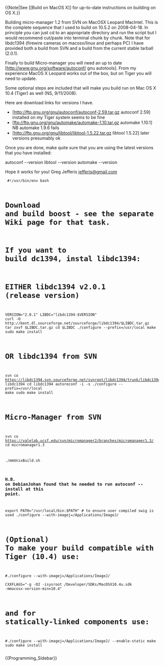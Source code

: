 {{Note|See [[Build on MacOS X]] for up-to-date instructions on building on OS X.}}

Building micro-manager 1.2 from SVN on MacOSX Leopard MacIntel.
This is the complete sequence that I used to build on 10.5.2
on 2008-04-18.  In principle you can just cd to an appropriate directory and run the script
but I would recommend cut/paste into terminal chunk by chunk.  Note that for libdc1394
(firewire cameras on macosx/linux and perhaps PC)  I have provided both a build from SVN and a 
build from the current stable tarball (2.0.1).

Finally to build Micro-manager you will need an up to date [http://www.gnu.org/software/autoconf/ gnu autotools].  From my experience MacOS X Leopard works out of the box, but on Tiger you will need to update.  

Some optional steps are included that will make you build run on Mac OS X 10.4 (Tiger) as well (NS, 9/11/2008).

Here are download links for versions I have.

 - [http://ftp.gnu.org/gnu/autoconf/autoconf-2.59.tar.gz autoconf 2.59] installed on my Tiger system seems to be fine 
 - [ftp://ftp.gnu.org/gnu/automake/automake-1.10.tar.gz automake 1.10.1] NB automake 1.9.6 fails
 - [http://ftp.gnu.org/gnu/libtool/libtool-1.5.22.tar.gz libtool 1.5.22] later versions presumably ok

Once you are done, make quite sure that you are using the latest versions that you have installed:

  autoconf --version
  libtool --version
  automake --version

Hope it works for you! Greg Jefferis <jefferis@gmail.com>

<code><pre>
#!/usr/bin/env bash

# Download and build boost - see the separate Wiki page for that task.

# If you want to build dc1394, instal libdc1394:
# EITHER libdc1394 v2.0.1 (release version)
VERSION="2.0.1"
LIBDC="libdc1394-$VERSION"
curl -O http://kent.dl.sourceforge.net/sourceforge/libdc1394/$LIBDC.tar.gz
tar zxvf $LIBDC.tar.gz
cd $LIBDC
./configure --prefix=/usr/local
make
sudo make install

# OR libdc1394 from SVN
svn co https://libdc1394.svn.sourceforge.net/svnroot/libdc1394/trunk/libdc1394 libdc1394
cd libdc1394
autoreconf -i -s
./configure --prefix=/usr/local
make
sudo make install

# Micro-Manager from SVN
svn co https://valelab.ucsf.edu/svn/micromanager2/branches/micromanager1.3/
cd micromanager1.3

./mmUnixBuild.sh

### N.B. on DebianJohan found that he needed to run  autoconf --install at this point.
export PATH="/usr/local/bin:$PATH" # to ensure user compiled swig is used
./configure --with-imagej=/Applications/ImageJ/
# (Optional) To make your build compatible with Tiger (10.4) use:
#./configure --with-imagej=/Applications/ImageJ/ \
  CXXFLAGS="-g -O2 -isysroot /Developer/SDKs/MacOSX10.4u.sdk -mmacosx-version-min=10.4"
# and for statically-linked components use:
#./configure --with-imagej=/Applications/ImageJ/ --enable-static
make
sudo make install
</pre></code>

{{Programming_Sidebar}}
